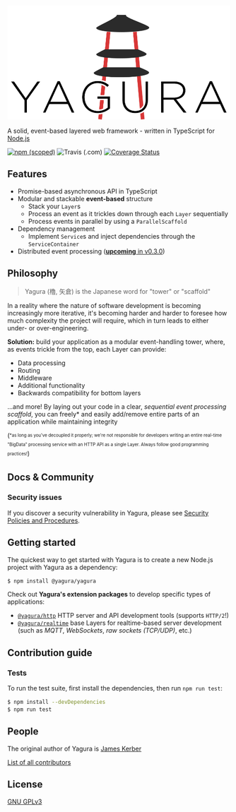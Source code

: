[![Yagura Logo](logo.png)](http://dev.mekomidev.com/yagura)

  A solid, event-based layered web framework - written in TypeScript for [Node.js](http://nodejs.org)


[![npm (scoped)](https://img.shields.io/npm/v/@yagura/yagura)](https://npmjs.com/@yagura/yagura)
![Travis (.com)](https://img.shields.io/travis/com/mekomidev/yagura)
[![Coverage Status](https://coveralls.io/repos/github/mekomidev/yagura/badge.svg?branch=master)](https://coveralls.io/github/mekomidev/yagura?branch=master)
<!-- [![npm](https://img.shields.io/npm/dm/@yagura/yagura)](https://npmjs.com/@yagura/yagura) -->

## Features

  * Promise-based asynchronous API in TypeScript
  * Modular and stackable **event-based** structure
    * Stack your `Layer`s
    * Process an event as it trickles down through each `Layer` sequentially
    * Process events in parallel by using a `ParallelScaffold`
  * Dependency management
    * Implement `Service`s and inject dependencies through the `ServiceContainer`
  * Distributed event processing ([**upcoming** in v0.3.0](https://github.com/mekomidev/yagura/wiki/Roadmap))


## Philosophy

> Yagura (櫓, 矢倉) is the Japanese word for "tower" or "scaffold"

In a reality where the nature of software development is becoming increasingly more iterative, it's becoming harder and harder to foresee how much complexity the project will require, which in turn leads to either under- or over-engineering.

**Solution:** build your application as a modular event-handling tower, where, as events trickle from the top, each Layer can provide:
 - Data processing
 - Routing
 - Middleware
 - Additional functionality
 - Backwards compatibility for bottom layers

...and more! By laying out your code in a clear, *sequential event processing scaffold*, you can freely* and easily add/remove entire parts of an application while maintaining integrity

(<sub><sup>*as long as you've decoupled it properly; we're not responsible for developers writing an entire real-time "BigData" processing service with an HTTP API as a single Layer. Always follow good programming practices!</sup></sub>)

## Docs & Community

<!--   * [Website and Documentation](http://dev.mekomidev.com/yagura) (*coming soon!*)
  * [Wiki](https://github.com/mekomidev/yagura/wiki) (*coming soon!*)
  * [Online community forum](https://dev.mekomidev.com/forum/category/10/yagura) for support and discussion (*coming soon!*) -->

### Security issues

If you discover a security vulnerability in Yagura, please see [Security Policies and Procedures](SECURITY.md).

## Getting started

  The quickest way to get started with Yagura is to create a new Node.js project with Yagura as a dependency:

```bash
$ npm install @yagura/yagura
```

Check out **Yagura's extension packages** to develop specific types of applications:

 - [`@yagura/http`](https://github.com/mekomidev/yagura-http) HTTP server and API development tools (supports `HTTP/2`!)
 - [`@yagura/realtime`](https://github.com/mekomidev/yagura-realtime) base Layers for realtime-based server development (such as *MQTT*, *WebSockets*, *raw sockets (TCP/UDP)*, etc.)
 <!-- - [`@yagura/mqtt`](https://github.com/mekomidev/yagura-mqtt) MQTT broker and event router -->
  <!-- - [`@yagura/parallel`](https://github.com/mekomidev/yagura-parallel) set of tools for distributed event processing; to be used with the [`seirou`](https://github.com/mekomidev/seirou) event dispatch server -->

## Contribution guide

### Tests

  To run the test suite, first install the dependencies, then run `npm run test`:

```bash
$ npm install --devDependencies
$ npm run test
```

## People

The original author of Yagura is [James Kerber](https://github.com/kerberjg)

[List of all contributors](https://github.com/mekomidev/yagura/graphs/contributors)

## License

  [GNU GPLv3](LICENSE)
